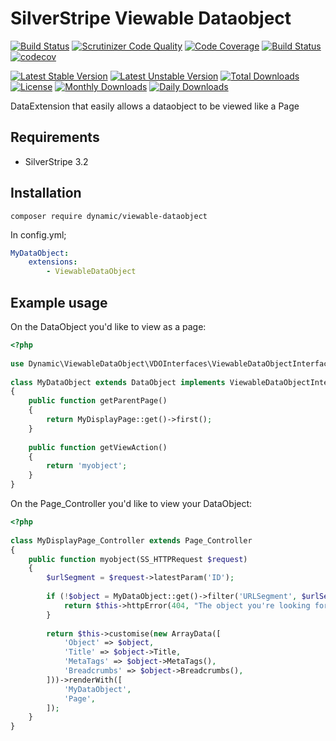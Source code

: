 # SilverStripe Viewable Dataobject
[![Build Status](https://travis-ci.org/dynamic/viewable-dataobject.svg?branch=1.0)](https://travis-ci.org/dynamic/viewable-dataobject)
[![Scrutinizer Code Quality](https://scrutinizer-ci.com/g/dynamic/viewable-dataobject/badges/quality-score.png?b=1.0)](https://scrutinizer-ci.com/g/dynamic/viewable-dataobject/?branch=1.0)
[![Code Coverage](https://scrutinizer-ci.com/g/dynamic/viewable-dataobject/badges/coverage.png?b=1.0)](https://scrutinizer-ci.com/g/dynamic/viewable-dataobject/?branch=1.0)
[![Build Status](https://scrutinizer-ci.com/g/dynamic/viewable-dataobject/badges/build.png?b=1.0)](https://scrutinizer-ci.com/g/dynamic/viewable-dataobject/build-status/1.0)
[![codecov](https://codecov.io/gh/dynamic/viewable-dataobject/branch/1.0/graph/badge.svg)](https://codecov.io/gh/dynamic/viewable-dataobject)

[![Latest Stable Version](https://poser.pugx.org/dynamic/viewable-dataobject/version)](https://packagist.org/packages/dynamic/viewable-dataobject)
[![Latest Unstable Version](https://poser.pugx.org/dynamic/viewable-dataobject/v/unstable)](//packagist.org/packages/dynamic/viewable-dataobject)
[![Total Downloads](https://poser.pugx.org/dynamic/viewable-dataobject/downloads)](https://packagist.org/packages/dynamic/viewable-dataobject)
[![License](https://poser.pugx.org/dynamic/viewable-dataobject/license)](https://packagist.org/packages/dynamic/viewable-dataobject)
[![Monthly Downloads](https://poser.pugx.org/dynamic/viewable-dataobject/d/monthly)](https://packagist.org/packages/dynamic/viewable-dataobject)
[![Daily Downloads](https://poser.pugx.org/dynamic/viewable-dataobject/d/daily)](https://packagist.org/packages/dynamic/viewable-dataobject)

DataExtension that easily allows a dataobject to be viewed like a Page

## Requirements

- SilverStripe 3.2

## Installation

`composer require dynamic/viewable-dataobject`

In config.yml;

```yml
MyDataObject:
	extensions:
		- ViewableDataObject

```

## Example usage

On the DataObject you'd like to view as a page:

```php
<?php
	
use Dynamic\ViewableDataObject\VDOInterfaces\ViewableDataObjectInterface;
	
class MyDataObject extends DataObject implements ViewableDataObjectInterface
{
	public function getParentPage()
	{
		return MyDisplayPage::get()->first();
	}
	
	public function getViewAction()
	{
		return 'myobject';
	}
}
```	

On the Page_Controller you'd like to view your DataObject:

```php
<?php
	
class MyDisplayPage_Controller extends Page_Controller
{
    public function myobject(SS_HTTPRequest $request)
    {
        $urlSegment = $request->latestParam('ID');
	
        if (!$object = MyDataObject::get()->filter('URLSegment', $urlSegment)->first()) {
            return $this->httpError(404, "The object you're looking for doesn't seem to be here.");
        }
	
        return $this->customise(new ArrayData([
            'Object' => $object,
            'Title' => $object->Title,
            'MetaTags' => $object->MetaTags(),
            'Breadcrumbs' => $object->Breadcrumbs(),
        ]))->renderWith([
            'MyDataObject',
            'Page',
        ]);
    }
} 	
```